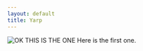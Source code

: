 ```yaml
---
layout: default
title: Yarp
---
```


![OK THIS IS THE ONE]({{site.github.url}}/assets/comics/bad.jpeg)
Here is the first one.